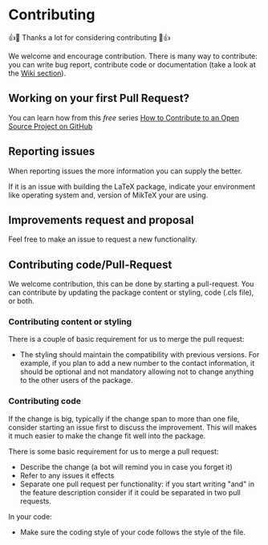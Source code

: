 Contributing
============

👍🎉 Thanks a lot for considering contributing 🎉👍

We welcome and encourage contribution. There is many way to contribute: you can
write bug report, contribute code or documentation (take a look at the 
[Wiki section](https://github.com/gsilano/EuropeCV/wiki)).

## Working on your first Pull Request?

You can learn how from this *free* series [How to Contribute to an Open Source Project on GitHub](https://egghead.io/series/how-to-contribute-to-an-open-source-project-on-github)

## Reporting issues

When reporting issues the more information you can supply the better.

If it is an issue with building the LaTeX package, indicate your environment like operating system and,
version of MikTeX your are using.

## Improvements request and proposal

Feel free to make an issue to request a new functionality.

## Contributing code/Pull-Request

We welcome contribution, this can be done by starting a pull-request.
You can contribute by updating the package content or styling, code (.cls file), or both.

### Contributing content or styling

There is a couple of basic requirement for us to merge the pull request:
 - The styling should maintain the compatibility with previous versions. For example, if you plan to 
 add a new number to the contact information, it should be optional and not mandatory allowing not to
 change anything to the other users of the package. 

### Contributing code

If the change is big, typically if the change span to more than one file, consider starting an issue first to discuss the improvement.
This will makes it much easier to make the change fit well into the package.

There is some basic requirement for us to merge a pull request:
 - Describe the change (a bot will remind you in case you forget it)
 - Refer to any issues it effects
 - Separate one pull request per functionality: if you start writing "and" in the feature description consider if it could be 
 separated in two pull requests.

In your code:
 - Make sure the coding style of your code follows the style of the file.

